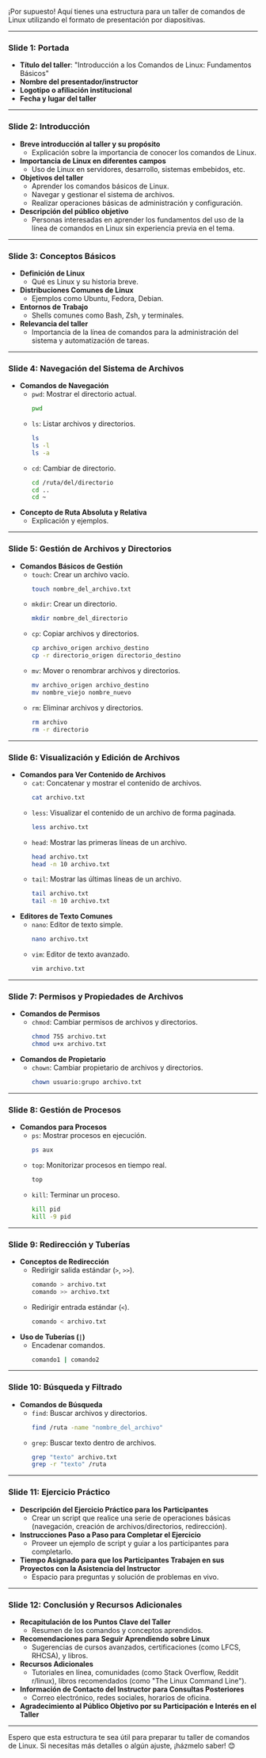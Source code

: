 ¡Por supuesto! Aquí tienes una estructura para un taller de comandos de Linux utilizando el formato de presentación por diapositivas.

---

### Slide 1: Portada
- **Título del taller**: "Introducción a los Comandos de Linux: Fundamentos Básicos"
- **Nombre del presentador/instructor**
- **Logotipo o afiliación institucional**
- **Fecha y lugar del taller**

---

### Slide 2: Introducción
- **Breve introducción al taller y su propósito**
  - Explicación sobre la importancia de conocer los comandos de Linux.
- **Importancia de Linux en diferentes campos**
  - Uso de Linux en servidores, desarrollo, sistemas embebidos, etc.
- **Objetivos del taller**
  - Aprender los comandos básicos de Linux.
  - Navegar y gestionar el sistema de archivos.
  - Realizar operaciones básicas de administración y configuración.
- **Descripción del público objetivo**
  - Personas interesadas en aprender los fundamentos del uso de la línea de comandos en Linux sin experiencia previa en el tema.

---

### Slide 3: Conceptos Básicos
- **Definición de Linux**
  - Qué es Linux y su historia breve.
- **Distribuciones Comunes de Linux**
  - Ejemplos como Ubuntu, Fedora, Debian.
- **Entornos de Trabajo**
  - Shells comunes como Bash, Zsh, y terminales.
- **Relevancia del taller**
  - Importancia de la línea de comandos para la administración del sistema y automatización de tareas.

---

### Slide 4: Navegación del Sistema de Archivos
- **Comandos de Navegación**
  - `pwd`: Mostrar el directorio actual.
    ```bash
    pwd
    ```
  - `ls`: Listar archivos y directorios.
    ```bash
    ls
    ls -l
    ls -a
    ```
  - `cd`: Cambiar de directorio.
    ```bash
    cd /ruta/del/directorio
    cd ..
    cd ~
    ```
- **Concepto de Ruta Absoluta y Relativa**
  - Explicación y ejemplos.

---

### Slide 5: Gestión de Archivos y Directorios
- **Comandos Básicos de Gestión**
  - `touch`: Crear un archivo vacío.
    ```bash
    touch nombre_del_archivo.txt
    ```
  - `mkdir`: Crear un directorio.
    ```bash
    mkdir nombre_del_directorio
    ```
  - `cp`: Copiar archivos y directorios.
    ```bash
    cp archivo_origen archivo_destino
    cp -r directorio_origen directorio_destino
    ```
  - `mv`: Mover o renombrar archivos y directorios.
    ```bash
    mv archivo_origen archivo_destino
    mv nombre_viejo nombre_nuevo
    ```
  - `rm`: Eliminar archivos y directorios.
    ```bash
    rm archivo
    rm -r directorio
    ```

---

### Slide 6: Visualización y Edición de Archivos
- **Comandos para Ver Contenido de Archivos**
  - `cat`: Concatenar y mostrar el contenido de archivos.
    ```bash
    cat archivo.txt
    ```
  - `less`: Visualizar el contenido de un archivo de forma paginada.
    ```bash
    less archivo.txt
    ```
  - `head`: Mostrar las primeras líneas de un archivo.
    ```bash
    head archivo.txt
    head -n 10 archivo.txt
    ```
  - `tail`: Mostrar las últimas líneas de un archivo.
    ```bash
    tail archivo.txt
    tail -n 10 archivo.txt
    ```
- **Editores de Texto Comunes**
  - `nano`: Editor de texto simple.
    ```bash
    nano archivo.txt
    ```
  - `vim`: Editor de texto avanzado.
    ```bash
    vim archivo.txt
    ```

---

### Slide 7: Permisos y Propiedades de Archivos
- **Comandos de Permisos**
  - `chmod`: Cambiar permisos de archivos y directorios.
    ```bash
    chmod 755 archivo.txt
    chmod u+x archivo.txt
    ```
- **Comandos de Propietario**
  - `chown`: Cambiar propietario de archivos y directorios.
    ```bash
    chown usuario:grupo archivo.txt
    ```

---

### Slide 8: Gestión de Procesos
- **Comandos para Procesos**
  - `ps`: Mostrar procesos en ejecución.
    ```bash
    ps aux
    ```
  - `top`: Monitorizar procesos en tiempo real.
    ```bash
    top
    ```
  - `kill`: Terminar un proceso.
    ```bash
    kill pid
    kill -9 pid
    ```

---

### Slide 9: Redirección y Tuberías
- **Conceptos de Redirección**
  - Redirigir salida estándar (`>`, `>>`).
    ```bash
    comando > archivo.txt
    comando >> archivo.txt
    ```
  - Redirigir entrada estándar (`<`).
    ```bash
    comando < archivo.txt
    ```
- **Uso de Tuberías (`|`)**
  - Encadenar comandos.
    ```bash
    comando1 | comando2
    ```

---

### Slide 10: Búsqueda y Filtrado
- **Comandos de Búsqueda**
  - `find`: Buscar archivos y directorios.
    ```bash
    find /ruta -name "nombre_del_archivo"
    ```
  - `grep`: Buscar texto dentro de archivos.
    ```bash
    grep "texto" archivo.txt
    grep -r "texto" /ruta
    ```

---

### Slide 11: Ejercicio Práctico
- **Descripción del Ejercicio Práctico para los Participantes**
  - Crear un script que realice una serie de operaciones básicas (navegación, creación de archivos/directorios, redirección).
- **Instrucciones Paso a Paso para Completar el Ejercicio**
  - Proveer un ejemplo de script y guiar a los participantes para completarlo.
- **Tiempo Asignado para que los Participantes Trabajen en sus Proyectos con la Asistencia del Instructor**
  - Espacio para preguntas y solución de problemas en vivo.

---

### Slide 12: Conclusión y Recursos Adicionales
- **Recapitulación de los Puntos Clave del Taller**
  - Resumen de los comandos y conceptos aprendidos.
- **Recomendaciones para Seguir Aprendiendo sobre Linux**
  - Sugerencias de cursos avanzados, certificaciones (como LFCS, RHCSA), y libros.
- **Recursos Adicionales**
  - Tutoriales en línea, comunidades (como Stack Overflow, Reddit r/linux), libros recomendados (como "The Linux Command Line").
- **Información de Contacto del Instructor para Consultas Posteriores**
  - Correo electrónico, redes sociales, horarios de oficina.
- **Agradecimiento al Público Objetivo por su Participación e Interés en el Taller**

---

Espero que esta estructura te sea útil para preparar tu taller de comandos de Linux. Si necesitas más detalles o algún ajuste, ¡házmelo saber! 😊